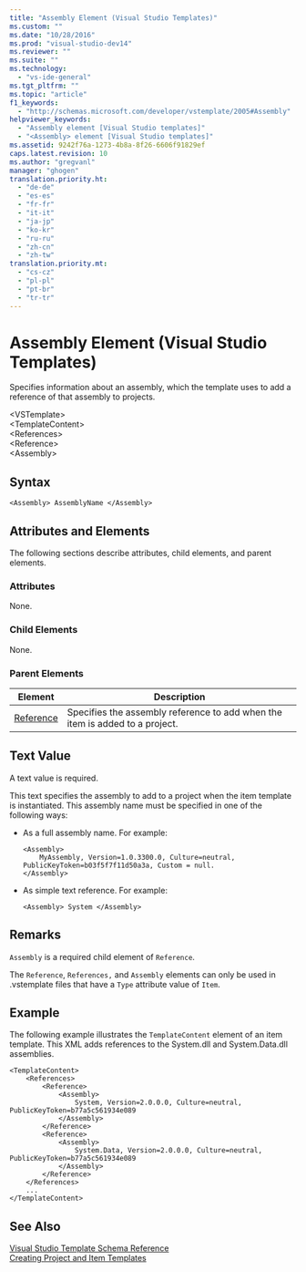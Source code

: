 ```yaml
---
title: "Assembly Element (Visual Studio Templates)"
ms.custom: ""
ms.date: "10/28/2016"
ms.prod: "visual-studio-dev14"
ms.reviewer: ""
ms.suite: ""
ms.technology: 
  - "vs-ide-general"
ms.tgt_pltfrm: ""
ms.topic: "article"
f1_keywords: 
  - "http://schemas.microsoft.com/developer/vstemplate/2005#Assembly"
helpviewer_keywords: 
  - "Assembly element [Visual Studio templates]"
  - "<Assembly> element [Visual Studio templates]"
ms.assetid: 9242f76a-1273-4b8a-8f26-6606f91829ef
caps.latest.revision: 10
ms.author: "gregvanl"
manager: "ghogen"
translation.priority.ht: 
  - "de-de"
  - "es-es"
  - "fr-fr"
  - "it-it"
  - "ja-jp"
  - "ko-kr"
  - "ru-ru"
  - "zh-cn"
  - "zh-tw"
translation.priority.mt: 
  - "cs-cz"
  - "pl-pl"
  - "pt-br"
  - "tr-tr"
---
```

# Assembly Element (Visual Studio Templates)
Specifies information about an assembly, which the template uses to add a reference of that assembly to projects.  
  
 \<VSTemplate>  
 \<TemplateContent>  
 \<References>  
 \<Reference>  
 \<Assembly>  
  
## Syntax  
  
```  
<Assembly> AssemblyName </Assembly>  
```  
  
## Attributes and Elements  
 The following sections describe attributes, child elements, and parent elements.  
  
### Attributes  
 None.  
  
### Child Elements  
 None.  
  
### Parent Elements  
  
|Element|Description|  
|-------------|-----------------|  
|[Reference](../extensibility/reference-element-visual-studio-templates.md)|Specifies the assembly reference to add when the item is added to a project.|  
  
## Text Value  
 A text value is required.  
  
 This text specifies the assembly to add to a project when the item template is instantiated. This assembly name must be specified in one of the following ways:  
  
-   As a full assembly name. For example:  
  
    ```  
    <Assembly>  
        MyAssembly, Version=1.0.3300.0, Culture=neutral, PublicKeyToken=b03f5f7f11d50a3a, Custom = null.  
    </Assembly>  
    ```  
  
-   As simple text reference. For example:  
  
    ```  
    <Assembly> System </Assembly>  
    ```  
  
## Remarks  
 `Assembly` is a required child element of `Reference`.  
  
 The `Reference`, `References,` and `Assembly` elements can only be used in .vstemplate files that have a `Type` attribute value of `Item`.  
  
## Example  
 The following example illustrates the `TemplateContent` element of an item template. This XML adds references to the System.dll and System.Data.dll assemblies.  
  
```  
<TemplateContent>  
    <References>  
        <Reference>  
            <Assembly>  
                System, Version=2.0.0.0, Culture=neutral, PublicKeyToken=b77a5c561934e089  
            </Assembly>  
        </Reference>  
        <Reference>  
            <Assembly>  
                System.Data, Version=2.0.0.0, Culture=neutral, PublicKeyToken=b77a5c561934e089  
            </Assembly>  
        </Reference>  
    </References>  
    ...  
</TemplateContent>  
```  
  
## See Also  
 [Visual Studio Template Schema Reference](../extensibility/visual-studio-template-schema-reference.md)   
 [Creating Project and Item Templates](../ide/creating-project-and-item-templates.md)